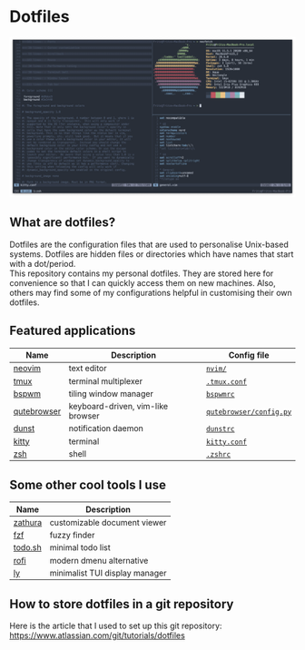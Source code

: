 # Dotfiles
<img src="https://raw.githubusercontent.com/fritzrehde/i/master/dotfiles/dotfiles-screenshot.png">

## What are dotfiles?
Dotfiles are the configuration files that are used to personalise Unix-based systems. Dotfiles are hidden files or directories which have names that start with a dot/period.\
This repository contains my personal dotfiles. They are stored here for convenience so that I can quickly access them on new machines. Also, others may find some of my configurations helpful in customising their own dotfiles.

## Featured applications
| Name | Description | Config file |
| ---- | ----------- | ----------- |
| [neovim](https://github.com/neovim/neovim) | text editor | [`nvim/`](../.config/nvim) |
| [tmux](https://github.com/tmux/tmux) | terminal multiplexer | [`.tmux.conf`](../.tmux.conf) |
| [bspwm](https://github.com/baskerville/bspwm) | tiling window manager | [`bspwmrc`](../.config/bspwm/bspwmrc) |
| [qutebrowser](https://github.com/qutebrowser/qutebrowser) | keyboard-driven, vim-like browser | [`qutebrowser/config.py`](../.config/qutebrowser/config.py) |
| [dunst](https://github.com/dunst-project/dunst) | notification daemon | [`dunstrc`](../.config/dunst/dunstrc) |
| [kitty](https://github.com/kovidgoyal/kitty) | terminal | [`kitty.conf`](../.config/kitty/kitty.conf) |
| [zsh](https://www.zsh.org/) | shell | [`.zshrc`](../.zshrc) |

## Some other cool tools I use
| Name | Description |
| ---- | ----------- |
| [zathura](https://github.com/pwmt/zathura) | customizable document viewer |
| [fzf](https://github.com/junegunn/fzf) | fuzzy finder |
| [todo.sh](https://github.com/todotxt/todo.txt-cli) | minimal todo list |
| [rofi](https://github.com/davatorium/rofi) | modern dmenu alternative |
| [ly](https://github.com/fairyglade/ly) | minimalist TUI display manager |

## How to store dotfiles in a git repository
Here is the article that I used to set up this git repository: https://www.atlassian.com/git/tutorials/dotfiles

